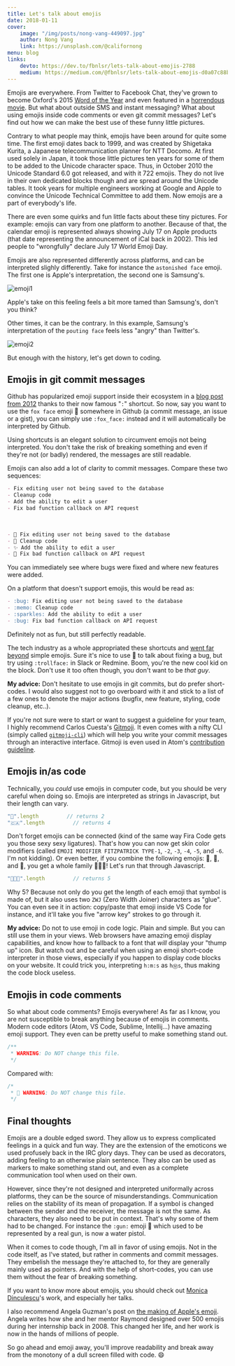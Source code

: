 ```yaml
---
title: Let's talk about emojis
date: 2018-01-11
cover:
    image: "/img/posts/nong-vang-449097.jpg"
    author: Nong Vang
    link: https://unsplash.com/@californong
menu: blog
links:
    devto: https://dev.to/fbnlsr/lets-talk-about-emojis-2788
    medium: https://medium.com/@fbnlsr/lets-talk-about-emojis-d0a07c88b319
---
```

Emojis are everywhere. From Twitter to Facebook Chat, they've grown to become Oxford's 2015 [Word of the Year](http://time.com/4114886/oxford-word-of-the-year-2015-emoji/) and even featured in a [horrendous movie](https://www.rottentomatoes.com/m/the_emoji_movie). But what about outside SMS and instant messaging? What about using emojis inside code comments or even git commit messages? Let's find out how we can make the best use of these funny little pictures.

Contrary to what people may think, emojis have been around for quite some time. The first emoji dates back to 1999, and was created by Shigetaka Kurita, a Japanese telecommunication planner for NTT Docomo. At first used solely in Japan, it took those little pictures ten years for some of them to be added to the Unicode character space. Thus, in October 2010 the Unicode Standard 6.0 got released, and with it 722 emojis. They do not live in their own dedicated blocks though and are spread around the Unicode tables. It took years for multiple engineers working at Google and Apple to convince the Unicode Technical Committee to add them. Now emojis are a part of everybody's life.

There are even some quirks and fun little facts about these tiny pictures. For example: emojis can vary from one platform to another. Because of that, the calendar emoji is represented always showing July 17 on Apple products (that date representing the announcement of iCal back in 2002). This led people to "wrongfully" declare July 17 World Emoji Day.

Emojis are also represented differently across platforms, and can be interpreted slighly differently. Take for instance the `astonished face` emoji. The first one is Apple's interpretation, the second one is Samsung's.

![emoji1](/img/posts/emoji1.png)

Apple's take on this feeling feels a bit more tamed than Samsung's, don't you think?

Other times, it can be the contrary. In this example, Samsung's interpretation of the `pouting face` feels less "angry" than Twitter's.

![emoji2](/img/posts/emoji2.png)

But enough with the history, let's get down to coding.

## Emojis in git commit messages

Github has popularized emoji support inside their ecosystem in a [blog post from 2012](https://github.com/blog/1289-emoji-autocomplete) thanks to their now famous "`:`" shortcut. So now, say you want to use the `fox face` emoji 🦊 somewhere in Github (a commit message, an issue or a gist), you can simply use `:fox_face:` instead and it will automatically be interpreted by Github.

Using shortcuts is an elegant solution to circumvent emojis not being interpreted. You don't take the risk of breaking something and even if they're not (or badly) rendered, the messages are still readable.

Emojis can also add a lot of clarity to commit messages. Compare these two sequences:

```markdown
- Fix editing user not being saved to the database
- Cleanup code
- Add the ability to edit a user
- Fix bad function callback on API request
```

&nbsp;

```markdown
- 🐛 Fix editing user not being saved to the database
- 📝 Cleanup code
- ✨ Add the ability to edit a user
- 🐛 Fix bad function callback on API request
```

You can immediately see where bugs were fixed and where new features were added.

On a platform that doesn't support emojis, this would be read as:

```markdown
- :bug: Fix editing user not being saved to the database
- :memo: Cleanup code
- :sparkles: Add the ability to edit a user
- :bug: Fix bad function callback on API request
```

Definitely not as fun, but still perfectly readable.

The tech industry as a whole appropriated these shortcuts and [went far beyond](https://www.webpagefx.com/tools/emoji-cheat-sheet/) simple emojis. Sure it's nice to use 🐛 to talk about fixing a bug, but try using `:trollface:` in Slack or Redmine. Boom, you're the new cool kid on the block. Don't use it too often though, you don't want to be *that guy*.

**My advice:** Don't hesitate to use emojis in git commits, but do prefer short-codes. I would also suggest not to go overboard with it and stick to a list of a few ones to denote the major actions (bugfix, new feature, styling, code cleanup, etc..).

If you're not sure were to start or want to suggest a guideline for your team, I highly recommend Carlos Cuesta's [Gitmoji](https://gitmoji.carloscuesta.me/). It even comes with a nifty CLI (simply called [`gitmoji-cli`](https://github.com/carloscuesta/gitmoji-cli)) which will help you write your commit messages through an interactive interface. Gitmoji is even used in Atom's [contribution guideline](https://github.com/atom/atom/blob/master/CONTRIBUTING.md#git-commit-messages).

## Emojis in/as code

Technically, you *could* use emojis in computer code, but you should be very careful when doing so. Emojis are interpreted as strings in Javascript, but their length can vary.

```javascript
"🐼".length         // returns 2
"🇨🇦".length         // returns 4
```

Don't forget emojis can be connected (kind of the same way Fira Code gets you those sexy sexy ligatures). That's how you can now get skin color modifiers (called `EMOJI MODIFIER FITZPATRICK TYPE-1`, `-2`, `-3`, `-4`, `-5`, and `-6`. I'm not kidding). Or even better, if you combine the following emojis: 👨, 👩, and 👧, you get a whole family 👨‍👩‍👧! Let's run that through Javascript.

```javascript
"👨‍👩‍👧".length         // returns 5
```

Why 5? Because not only do you get the length of each emoji that symbol is made of, but it also uses two `ZWJ` (Zero Width  Joiner) characters as "glue". You can even see it in action: copy/paste that emoji inside VS Code for instance, and it'll take you five "arrow key" strokes to go through it.

**My advice:** Do not to use emoji in code logic. Plain and simple. But you can still use them in your views. Web browsers have amazing emoji display capabilities, and know how to fallback to a font that *will* display your "thump up" icon. But watch out and be careful when using an emoji short-code interpreter in those views, especially if you happen to display code blocks on your website. It could trick you, interpreting `h:m:s` as `hⓂ️️s`, thus making the code block useless.

## Emojis in code comments

So what about code comments? Emojis everywhere! As far as I know, you are not susceptible to break anything because of emojis in comments. Modern code editors (Atom, VS Code, Sublime, Intellij...) have amazing emoji support. They even can be pretty useful to make something stand out.

```javascript
/**
 * WARNING: Do NOT change this file.
 */
```

Compared with:

```javascript
/*
 * 🛑 WARNING: Do NOT change this file.
 */
```

## Final thoughts

Emojis are a double edged sword. They allow us to express complicated feelings in a quick and fun way. They are the extension of the emoticons we used profusely back in the IRC glory days. They can be used as decorators, adding feeling to an otherwise plain sentence. They also can be used as markers to make something stand out, and even as a complete communication tool when used on their own.

However, since they're not designed and interpreted uniformally across platforms, they can be the source of misunderstandings. Communication relies on the stability of its mean of propagation. If a symbol is changed between the sender and the receiver, the message is not the same. As characters, they also need to be put in context. That's why some of them had to be changed. For instance the `:gun:` emoji 🔫 which used to be represented by a real gun, is now a water pistol.

When it comes to code though, I'm all in favor of using emojis. Not in the code itself, as I've stated, but rather in comments and commit messages. They embelish the message they're attached to, for they are generally mainly used as pointers. And with the help of short-codes, you can use them without the fear of breaking something.

If you want to know more about emojis, you should check out [Monica Dinculescu](https://meowni.ca/)'s work, and especially her talks.

I also recommend Angela Guzman's post on [the making of Apple's emoji](https://medium.com/@agzmn/the-making-of-apples-emoji-how-designing-these-tiny-icons-changed-my-life-16317250a9ee). Angela writes how she and her mentor Raymond designed over 500 emojis during her internship back in 2008. This changed her life, and her work is now in the hands of millions of people.

So go ahead and emoji away, you'll improve readability and break away from the monotony of a dull screen filled with code. 😄
